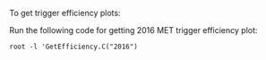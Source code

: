 To get trigger efficiency plots:

Run the following code for getting 2016 MET trigger efficiency plot:
```
root -l 'GetEfficiency.C("2016")
```